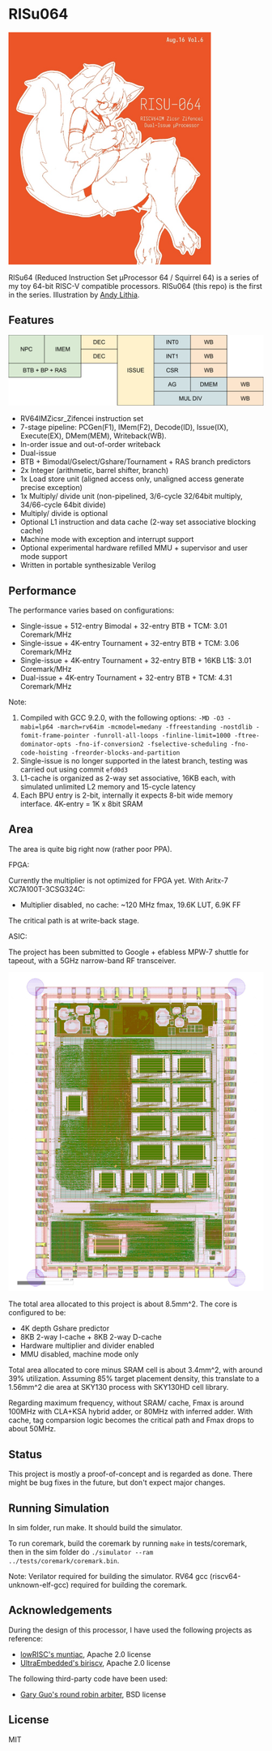 # RISu064

<img src="doc/vol6.jpg" alt="illustration" width="400"/>

RISu64 (Reduced Instruction Set μProcessor 64 / Squirrel 64) is a series of my toy 64-bit RISC-V compatible processors. RISu064 (this repo) is the first in the series. Illustration by [Andy Lithia](https://github.com/andylithia).

## Features

![pipeline_diagram](doc/pipeline.svg)

- RV64IMZicsr_Zifencei instruction set
- 7-stage pipeline: PCGen(F1), IMem(F2), Decode(ID), Issue(IX), Execute(EX), DMem(MEM), Writeback(WB).
- In-order issue and out-of-order writeback
- Dual-issue
- BTB + Bimodal/Gselect/Gshare/Tournament + RAS branch predictors
- 2x Integer (arithmetic, barrel shifter, branch)
- 1x Load store unit (aligned access only, unaligned access generate precise exception)
- 1x Multiply/ divide unit (non-pipelined, 3/6-cycle 32/64bit multiply, 34/66-cycle 64bit divide)
- Multiply/ divide is optional
- Optional L1 instruction and data cache (2-way set associative blocking cache)
- Machine mode with exception and interrupt support
- Optional experimental hardware refilled MMU + supervisor and user mode support
- Written in portable synthesizable Verilog

## Performance

The performance varies based on configurations:

- Single-issue + 512-entry Bimodal + 32-entry BTB + TCM: 3.01 Coremark/MHz
- Single-issue + 4K-entry Tournament + 32-entry BTB + TCM: 3.06 Coremark/MHz
- Single-issue + 4K-entry Tournament + 32-entry BTB + 16KB L1$: 3.01 Coremark/MHz
- Dual-issue + 4K-entry Tournament + 32-entry BTB + TCM: 4.31 Coremark/MHz

Note:

1. Compiled with GCC 9.2.0, with the following options: ```-MD -O3 -mabi=lp64 -march=rv64im -mcmodel=medany -ffreestanding -nostdlib -fomit-frame-pointer -funroll-all-loops -finline-limit=1000 -ftree-dominator-opts -fno-if-conversion2 -fselective-scheduling -fno-code-hoisting -freorder-blocks-and-partition```
2. Single-issue is no longer supported in the latest branch, testing was carried out using commit ```efd0d3```
3. L1-cache is organized as 2-way set associative, 16KB each, with simulated unlimited L2 memory and 15-cycle latency
4. Each BPU entry is 2-bit, internally it expects 8-bit wide memory interface. 4K-entry = 1K x 8bit SRAM

## Area

The area is quite big right now (rather poor PPA).

FPGA:

Currently the multiplier is not optimized for FPGA yet. With Aritx-7 XC7A100T-3CSG324C:

- Multiplier disabled, no cache: ~120 MHz fmax, 19.6K LUT, 6.9K FF

The critical path is at write-back stage.

ASIC:

The project has been submitted to Google + efabless MPW-7 shuttle for tapeout, with a 5GHz narrow-band RF transceiver.

![asic](doc/MPW71.jpg)

The total area allocated to this project is about 8.5mm^2. The core is configured to be:

- 4K depth Gshare predictor
- 8KB 2-way I-cache + 8KB 2-way D-cache
- Hardware multiplier and divider enabled
- MMU disabled, machine mode only

Total area allocated to core minus SRAM cell is about 3.4mm^2, with around 39% utilization. Assuming 85% target placement density, this translate to a 1.56mm^2 die area at SKY130 process with SKY130HD cell library.

Regarding maximum frequency, without SRAM/ cache, Fmax is around 100MHz with CLA+KSA hybrid adder, or 80MHz with inferred adder. With cache, tag comparsion logic becomes the critical path and Fmax drops to about 50MHz.

## Status

This project is mostly a proof-of-concept and is regarded as done. There might be bug fixes in the future, but don't expect major changes.

## Running Simulation

In sim folder, run make. It should build the simulator.

To run coremark, build the coremark by running ```make``` in tests/coremark, then in the sim folder do ```./simulator --ram ../tests/coremark/coremark.bin```.

Note: Verilator required for building the simulator. RV64 gcc (riscv64-unknown-elf-gcc) required for building the coremark.

## Acknowledgements

During the design of this processor, I have used the following projects as reference:

- [lowRISC's muntjac](https://github.com/lowRISC/muntjac), Apache 2.0 license
- [UltraEmbedded's biriscv](https://github.com/ultraembedded/biriscv), Apache 2.0 license

The following third-party code have been used:

- [Gary Guo's round robin arbiter](https://garyguo.net/), BSD license

## License

MIT
